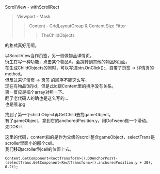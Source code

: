 ScrollView - withScrollRect
>Viewport - Mask
>>Content - GridLayoutGroup & Content Size Fitter
>>>TheChildObjects

的格式真好用啊。

以ScrollView当作页签，另一侧做物品详情页。\
衍生在写一种功能，点击某个物品A，会跳转到其他的物品B页面。\
在生成ChildObjects的同时，可以写进btn.OnClick();，自带了页签 -> 详情页的method。\
但反过来详情页 -> 页签 的顺序不能这么写。\
现在有物品B的id，但是此id跟Content里的排序没有关系。\
第一反应是搞个array对照一下。\
翻了老代码人的确也是这么写的…\
也是哦.jpg

找到了第一个child Object再GetChild去找gameObject。\
有了gameObject，拿到它的anchoredPosition.y，用DoTween做一个滑动。\
先DOKill.

这里的代码，content指的是作为父级的scroll整合gameObject，selectTrans是scroller里面小的那个cell。\
我们移动scroller到cell的位置上去。
```
Content.GetComponent<RectTransform>().DOAnchorPosY(-(selectTrans.GetComponent<RectTransform>().anchoredPosition.y + 30), 0.2f);
```
